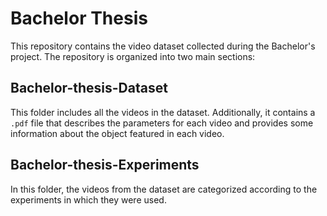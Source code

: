 # Bachelor Thesis

This repository contains the video dataset collected during the Bachelor's project. The repository is organized into two main sections:

## Bachelor-thesis-Dataset

This folder includes all the videos in the dataset. Additionally, it contains a `.pdf` file that describes the parameters for each video and provides some information about the object featured in each video.

## Bachelor-thesis-Experiments

In this folder, the videos from the dataset are categorized according to the experiments in which they were used.
